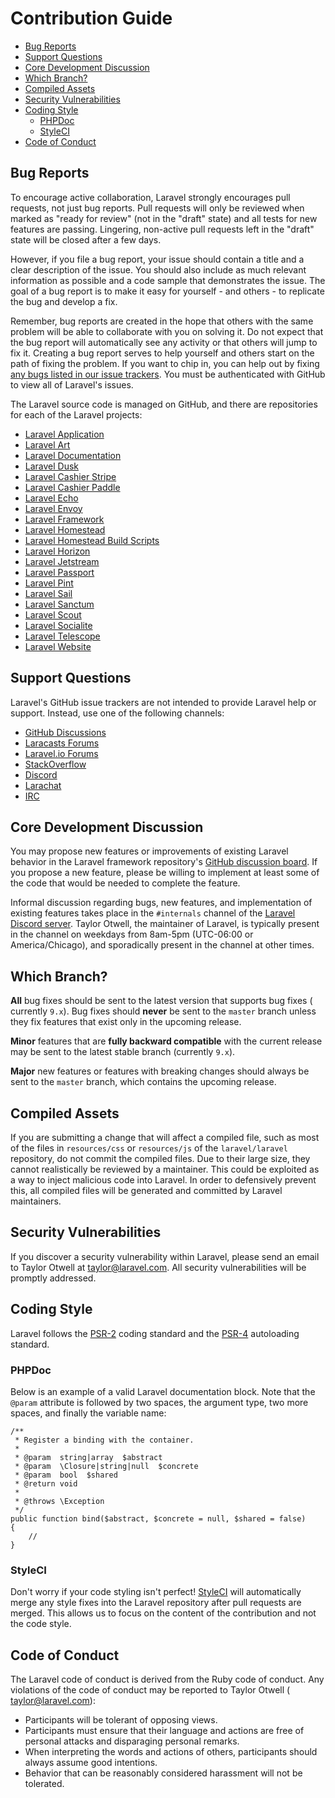 # Contribution Guide

- [Bug Reports](#bug-reports)
- [Support Questions](#support-questions)
- [Core Development Discussion](#core-development-discussion)
- [Which Branch?](#which-branch)
- [Compiled Assets](#compiled-assets)
- [Security Vulnerabilities](#security-vulnerabilities)
- [Coding Style](#coding-style)
    - [PHPDoc](#phpdoc)
    - [StyleCI](#styleci)
- [Code of Conduct](#code-of-conduct)

<a name="bug-reports"></a>

## Bug Reports

To encourage active collaboration, Laravel strongly encourages pull requests,
not just bug reports. Pull requests will only be reviewed when marked as "ready
for review" (not in the "draft" state) and all tests for new features are
passing. Lingering, non-active pull requests left in the "draft" state will be
closed after a few days.

However, if you file a bug report, your issue should contain a title and a clear
description of the issue. You should also include as much relevant information
as possible and a code sample that demonstrates the issue. The goal of a bug
report is to make it easy for yourself - and others - to replicate the bug and
develop a fix.

Remember, bug reports are created in the hope that others with the same problem
will be able to collaborate with you on solving it. Do not expect that the bug
report will automatically see any activity or that others will jump to fix it.
Creating a bug report serves to help yourself and others start on the path of
fixing the problem. If you want to chip in, you can help out by
fixing [any bugs listed in our issue trackers](https://github.com/issues?q=is%3Aopen+is%3Aissue+label%3Abug+user%3Alaravel).
You must be authenticated with GitHub to view all of Laravel's issues.

The Laravel source code is managed on GitHub, and there are repositories for
each of the Laravel projects:

<div class="content-list" markdown="1">

- [Laravel Application](https://github.com/laravel/laravel)
- [Laravel Art](https://github.com/laravel/art)
- [Laravel Documentation](https://github.com/laravel/docs)
- [Laravel Dusk](https://github.com/laravel/dusk)
- [Laravel Cashier Stripe](https://github.com/laravel/cashier)
- [Laravel Cashier Paddle](https://github.com/laravel/cashier-paddle)
- [Laravel Echo](https://github.com/laravel/echo)
- [Laravel Envoy](https://github.com/laravel/envoy)
- [Laravel Framework](https://github.com/laravel/framework)
- [Laravel Homestead](https://github.com/laravel/homestead)
- [Laravel Homestead Build Scripts](https://github.com/laravel/settler)
- [Laravel Horizon](https://github.com/laravel/horizon)
- [Laravel Jetstream](https://github.com/laravel/jetstream)
- [Laravel Passport](https://github.com/laravel/passport)
- [Laravel Pint](https://github.com/laravel/pint)
- [Laravel Sail](https://github.com/laravel/sail)
- [Laravel Sanctum](https://github.com/laravel/sanctum)
- [Laravel Scout](https://github.com/laravel/scout)
- [Laravel Socialite](https://github.com/laravel/socialite)
- [Laravel Telescope](https://github.com/laravel/telescope)
- [Laravel Website](https://github.com/laravel/laravel.com-next)

</div>

<a name="support-questions"></a>

## Support Questions

Laravel's GitHub issue trackers are not intended to provide Laravel help or
support. Instead, use one of the following channels:

<div class="content-list" markdown="1">

- [GitHub Discussions](https://github.com/laravel/framework/discussions)
- [Laracasts Forums](https://laracasts.com/discuss)
- [Laravel.io Forums](https://laravel.io/forum)
- [StackOverflow](https://stackoverflow.com/questions/tagged/laravel)
- [Discord](https://discord.gg/laravel)
- [Larachat](https://larachat.co)
- [IRC](https://web.libera.chat/?nick=artisan&channels=#laravel)

</div>

<a name="core-development-discussion"></a>

## Core Development Discussion

You may propose new features or improvements of existing Laravel behavior in the
Laravel framework
repository's [GitHub discussion board](https://github.com/laravel/framework/discussions).
If you propose a new feature, please be willing to implement at least some of
the code that would be needed to complete the feature.

Informal discussion regarding bugs, new features, and implementation of existing
features takes place in the `#internals` channel of
the [Laravel Discord server](https://discord.gg/laravel). Taylor Otwell, the
maintainer of Laravel, is typically present in the channel on weekdays from
8am-5pm (UTC-06:00 or America/Chicago), and sporadically present in the channel
at other times.

<a name="which-branch"></a>

## Which Branch?

**All** bug fixes should be sent to the latest version that supports bug fixes (
currently `9.x`). Bug fixes should **never** be sent to the `master` branch
unless they fix features that exist only in the upcoming release.

**Minor** features that are **fully backward compatible** with the current
release may be sent to the latest stable branch (currently `9.x`).

**Major** new features or features with breaking changes should always be sent
to the `master` branch, which contains the upcoming release.

<a name="compiled-assets"></a>

## Compiled Assets

If you are submitting a change that will affect a compiled file, such as most of
the files in `resources/css` or `resources/js` of the `laravel/laravel`
repository, do not commit the compiled files. Due to their large size, they
cannot realistically be reviewed by a maintainer. This could be exploited as a
way to inject malicious code into Laravel. In order to defensively prevent this,
all compiled files will be generated and committed by Laravel maintainers.

<a name="security-vulnerabilities"></a>

## Security Vulnerabilities

If you discover a security vulnerability within Laravel, please send an email to
Taylor Otwell at <a href="mailto:taylor@laravel.com">taylor@laravel.com</a>. All
security vulnerabilities will be promptly addressed.

<a name="coding-style"></a>

## Coding Style

Laravel follows
the [PSR-2](https://github.com/php-fig/fig-standards/blob/master/accepted/PSR-2-coding-style-guide.md)
coding standard and
the [PSR-4](https://github.com/php-fig/fig-standards/blob/master/accepted/PSR-4-autoloader.md)
autoloading standard.

<a name="phpdoc"></a>

### PHPDoc

Below is an example of a valid Laravel documentation block. Note that
the `@param` attribute is followed by two spaces, the argument type, two more
spaces, and finally the variable name:

    /**
     * Register a binding with the container.
     *
     * @param  string|array  $abstract
     * @param  \Closure|string|null  $concrete
     * @param  bool  $shared
     * @return void
     *
     * @throws \Exception
     */
    public function bind($abstract, $concrete = null, $shared = false)
    {
        //
    }

<a name="styleci"></a>

### StyleCI

Don't worry if your code styling isn't perfect! [StyleCI](https://styleci.io/)
will automatically merge any style fixes into the Laravel repository after pull
requests are merged. This allows us to focus on the content of the contribution
and not the code style.

<a name="code-of-conduct"></a>

## Code of Conduct

The Laravel code of conduct is derived from the Ruby code of conduct. Any
violations of the code of conduct may be reported to Taylor Otwell (
taylor@laravel.com):

<div class="content-list" markdown="1">

- Participants will be tolerant of opposing views.
- Participants must ensure that their language and actions are free of personal
  attacks and disparaging personal remarks.
- When interpreting the words and actions of others, participants should always
  assume good intentions.
- Behavior that can be reasonably considered harassment will not be tolerated.

</div>
